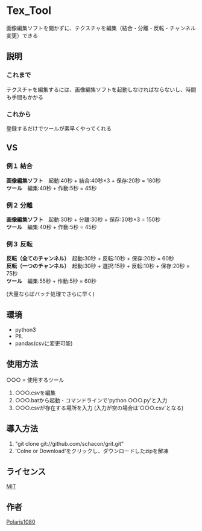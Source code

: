 # Tex_Tool

画像編集ソフトを開かずに、テクスチャを編集（結合・分離・反転・チャンネル変更）できる

## 説明

### これまで

テクスチャを編集するには、画像編集ソフトを起動しなければならないし、時間も手間もかかる

### これから

登録するだけでツールが素早くやってくれる

## VS

### 例１ 結合

**画像編集ソフト**　起動:40秒 + 結合:40秒×3 + 保存:20秒 = 180秒  
**ツール**　編集:40秒 + 作動:5秒 = 45秒  

### 例２ 分離

**画像編集ソフト**　起動:30秒 + 分離:30秒 + 保存:30秒×3 = 150秒  
**ツール**　編集:40秒 + 作動:5秒 = 45秒  

### 例３ 反転

**反転（全てのチャンネル）**　起動:30秒 + 反転:10秒 + 保存:20秒 = 60秒  
**反転（一つのチャンネル）**　起動:30秒 + 選択:15秒 + 反転:10秒 + 保存:20秒 = 75秒  
**ツール**　編集:55秒 + 作動:5秒 = 60秒  

(大量ならばバッチ処理でさらに早く)  

## 環境

- python3
- PIL
- pandas(csvに変更可能)

## 使用方法

○○○ = 使用するツール

1. ○○○.csvを編集
2. ○○○.batから起動・コマンドラインで'python ○○○.py'と入力
3. ○○○.csvが存在する場所を入力 (入力が空の場合は'○○○.csv'となる)

## 導入方法

1. "git clone git://github.com/schacon/grit.git"
2. 'Colne or Download'をクリックし、ダウンロードしたzipを解凍

## ライセンス

[MIT](https://github.com/tcnksm/tool/blob/master/LICENCE)

## 作者

[Polaris1080](https://github.com/Polaris1080)